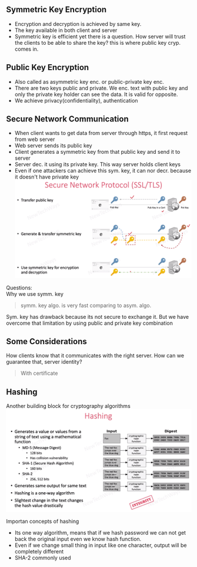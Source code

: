 ## Symmetric Key Encryption
- Encryption and decryption is achieved by same key.
- The key available in both client and server
- Symmetric key is efficient yet there is a question. How server will trust the clients to be able to share the key?
this is where public key cryp. comes in.

## Public Key Encryption
- Also called as asymmetric key enc. or public-private key  enc.
- There are two keys public and private. We enc. text with public key and only the private key holder
can see the data. It is valid for opposite.
- We achieve privacy(confidentiality), authentication

## Secure Network Communication
- When client wants to get data from server through https, it first request from web server
- Web server sends its public key
- Client generates a symmetric key from that public key and send it to server
- Server dec. it using its private key. This way server holds client keys
- Even if one attackers can achieve this sym. key, it can nor decr. because it doesn't have private key
![alt text](images/86.PNG)

Questions:<br>
Why we use symm. key
> symm. key algo. is very fast comparing to asym. algo.

Sym. key has drawback because its not secure to exchange it. But we have overcome that limitation by using public and private key combination

## Some Considerations
How clients know that it communicates with the right server. How can we guarantee that, server identity?
> With certificate

## Hashing
Another building block for cryptography algorithms
![alt text](images/87.PNG)

Importan concepts of hashing
- Its one way algorithm, means that if we hash password we can not get back the original input even we know hash function.
- Even if we change small thing in input like one character, output will be completely different
- SHA-2 commonly used